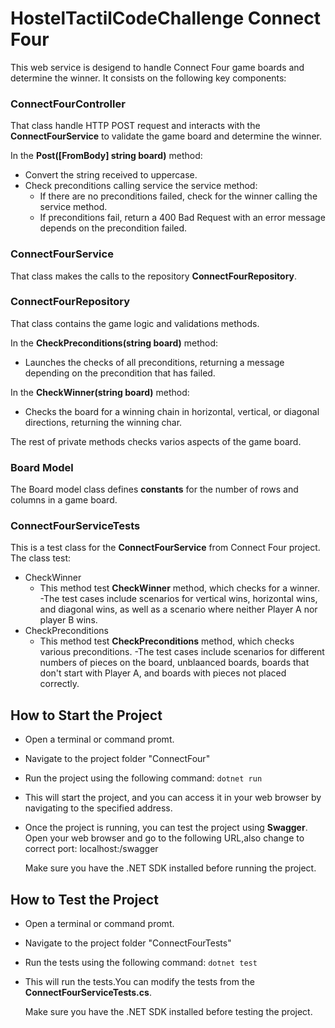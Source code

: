 # HostelTactilCodeChallenge Connect Four

This web service is desigend to handle Connect Four game boards and determine the winner. It consists on the following key components:

### ConnectFourController

That class handle HTTP POST request and interacts with the **ConnectFourService** to validate the game board and determine the winner.

In the **Post([FromBody] string board)** method:

- Convert the string received to uppercase.
- Check preconditions calling service the service method:
  - If there are no preconditions failed, check for the winner calling the service method.
  - If preconditions fail, return a 400 Bad Request with an error message depends on the precondition failed.

### ConnectFourService

That class makes the calls to the repository **ConnectFourRepository**.

### ConnectFourRepository

That class contains the game logic and validations methods.

In the **CheckPreconditions(string board)** method:

- Launches the checks of all preconditions, returning a message depending on the precondition that has failed.

In the **CheckWinner(string board)** method:

- Checks the board for a winning chain in horizontal, vertical, or diagonal directions, returning the winning char.

The rest of private methods checks varios aspects of the game board.

### Board Model

The Board model class defines **constants** for the number of rows and columns in a game board.

### ConnectFourServiceTests

This is a test class for the **ConnectFourService** from Connect Four project.
The class test:

- CheckWinner
  - This method test **CheckWinner** method, which checks for a winner.
    -The test cases include scenarios for vertical wins, horizontal wins, and diagonal wins, as well as a scenario where neither Player A nor player B wins.
- CheckPreconditions
  - This method test **CheckPreconditions** method, which checks various preconditions.
    -The test cases include scenarios for different numbers of pieces on the board, unblaanced boards, boards that don't start with Player A, and boards with pieces not placed correctly.

## How to Start the Project

- Open a terminal or command promt.
- Navigate to the project folder "ConnectFour"
- Run the project using the following command:
  `dotnet run`
- This will start the project, and you can access it in your web browser by navigating to the specified address.
- Once the project is running, you can test the project using **Swagger**. Open your web browser and go to the following URL,also change to correct port:
  localhost:<PORT>/swagger

  Make sure you have the .NET SDK installed before running the project.

## How to Test the Project

- Open a terminal or command promt.
- Navigate to the project folder "ConnectFourTests"
- Run the tests using the following command:
  `dotnet test`
- This will run the tests.You can modify the tests from the **ConnectFourServiceTests.cs**.

  Make sure you have the .NET SDK installed before testing the project.

